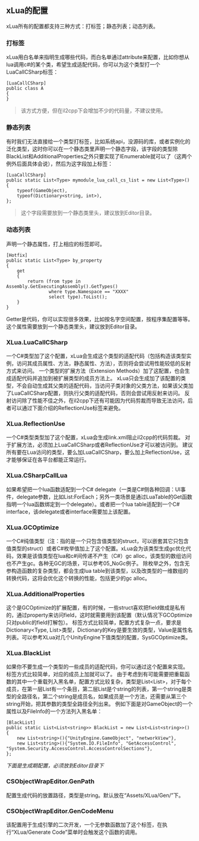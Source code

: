 ## xLua的配置

xLua所有的配置都支持三种方式：打标签；静态列表；动态列表。

### 打标签

xLua用白名单来指明生成哪些代码，而白名单通过attribute来配置，比如你想从lua调用c#的某个类，希望生成适配代码，你可以为这个类型打一个LuaCallCSharp标签：

    [LuaCallCSharp]
    public class A
    {
    }

> 该方式方便，但在il2cpp下会增加不少的代码量，不建议使用。

### 静态列表

有时我们无法直接给一个类型打标签，比如系统api，没源码的库，或者实例化的泛化类型，这时你可以在一个静态类里声明一个静态字段，该字段的类型除BlackList和AdditionalProperties之外只要实现了IEnumerable<Type>就可以了（这两个例外后面具体会说），然后为这字段加上标签：

    [LuaCallCSharp]
    public static List<Type> mymodule_lua_call_cs_list = new List<Type>()
    {
        typeof(GameObject),
        typeof(Dictionary<string, int>),
    };

> 这个字段需要放到一个静态类里头，建议放到Editor目录。

### 动态列表

声明一个静态属性，打上相应的标签即可。

    [Hotfix]
    public static List<Type> by_property
    {
        get
        {
            return (from type in Assembly.GetExecutingAssembly().GetTypes()
                    where type.Namespace == "XXXX"
                    select type).ToList();
        }
    }

Getter是代码，你可以实现很多效果，比如按名字空间配置，按程序集配置等等。
这个属性需要放到一个静态类里头，建议放到Editor目录。

### XLua.LuaCallCSharp

一个C#类型加了这个配置，xLua会生成这个类型的适配代码（包括构造该类型实例，访问其成员属性、方法，静态属性、方法），否则将会尝试用性能较低的反射方式来访问。
一个类型的扩展方法（Extension Methods）加了这配置，也会生成适配代码并追加到被扩展类型的成员方法上。
xLua只会生成加了该配置的类型，不会自动生成其父类的适配代码，当访问子类对象的父类方法，如果该父类加了LuaCallCSharp配置，则执行父类的适配代码，否则会尝试用反射来访问。
反射访问除了性能不佳之外，在il2cpp下还有可能因为代码剪裁而导致无法访问，后者可以通过下面介绍的ReflectionUse标签来避免。

### XLua.ReflectionUse

一个C#类型类型加了这个配置，xLua会生成link.xml阻止il2cpp的代码剪裁。
对于扩展方法，必须加上LuaCallCSharp或者ReflectionUse才可以被访问到。
建议所有要在Lua访问的类型，要么加LuaCallCSharp，要么加上ReflectionUse，这才能够保证在各平台都能正常运行。

### XLua.CSharpCallLua

如果希望把一个lua函数适配到一个C# delegate（一类是C#侧各种回调：UI事件，delegate参数，比如List<T>:ForEach；另外一类场景是通过LuaTable的Get函数指明一个lua函数绑定到一个delegate）。或者把一个lua table适配到一个C# interface，该delegate或者interface需要加上该配置。

### XLua.GCOptimize

一个C#纯值类型（注：指的是一个只包含值类型的struct，可以嵌套其它只包含值类型的struct）或者C#枚举值加上了这个配置。xLua会为该类型生成gc优化代码，效果是该值类型在lua和c#间传递不产生（C#）gc alloc，该类型的数组访问也不产生gc。各种无GC的场景，可以参考05_NoGc例子。
除枚举之外，包含无参构造函数的复杂类型，都会生成lua table到该类型，以及改类型的一维数组的转换代码，这将会优化这个转换的性能，包括更少的gc alloc。

### XLua.AdditionalProperties

这个是GCOptimize的扩展配置，有的时候，一些struct喜欢把field做成是私有的，通过property来访问field，这时就需要用到该配置（默认情况下GCOptimize只对public的field打解包）。
标签方式比较简单，配置方式复杂一点，要求是Dictionary<Type, List<string>>类型，Dictionary的Key是要生效的类型，Value是属性名列表。可以参考XLua对几个UnityEngine下值类型的配置，SysGCOptimize类。

### XLua.BlackList

如果你不要生成一个类型的一些成员的适配代码，你可以通过这个配置来实现。
标签方式比较简单，对应的成员上加就可以了。
由于考虑到有可能需要把重载函数的其中一个重载列入黑名单，配置方式比较复杂，类型是List<List<string>>，对于每个成员，在第一层List有一个条目，第二层List是个string的列表，第一个string是类型的全路径名，第二个string是成员名，如果成员是一个方法，还需要从第三个string开始，把其参数的类型全路径全列出来。
例如下面是对GameObject的一个属性以及FileInfo的一个方法列入黑名单：

    [BlackList]
    public static List<List<string>> BlackList = new List<List<string>>()  {
        new List<string>(){"UnityEngine.GameObject", "networkView"},
        new List<string>(){"System.IO.FileInfo", "GetAccessControl", "System.Security.AccessControl.AccessControlSections"},
    };

*下面是生成期配置，必须放到Editor目录下*

### CSObjectWrapEditor.GenPath

配置生成代码的放置路径，类型是string。默认放在“Assets/XLua/Gen/”下。

### CSObjectWrapEditor.GenCodeMenu

该配置用于生成引擎的二次开发，一个无参数函数加了这个标签，在执行“XLua/Generate Code”菜单时会触发这个函数的调用。